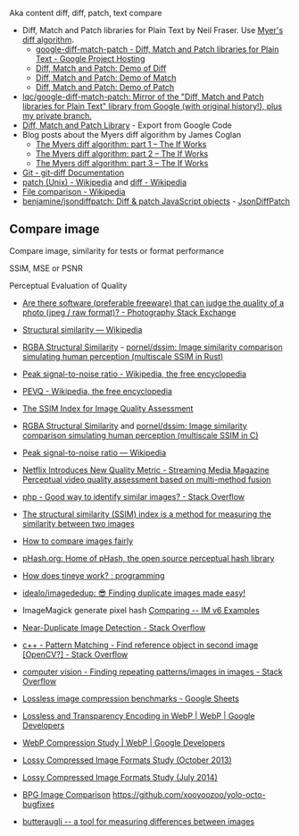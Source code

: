 Aka content diff, diff, patch, text compare

- Diff, Match and Patch libraries for Plain Text by Neil Fraser. Use [Myer's diff algorithm](http://neil.fraser.name/software/diff_match_patch/myers.pdf).
	- [google-diff-match-patch - Diff, Match and Patch libraries for Plain Text - Google Project Hosting](https://code.google.com/p/google-diff-match-patch/)
	- [Diff, Match and Patch: Demo of Diff](https://neil.fraser.name/software/diff_match_patch/svn/trunk/demos/demo_diff.html)
	- [Diff, Match and Patch: Demo of Match](https://neil.fraser.name/software/diff_match_patch/svn/trunk/demos/demo_match.html)
	- [Diff, Match and Patch: Demo of Patch](https://neil.fraser.name/software/diff_match_patch/svn/trunk/demos/demo_patch.html)
- [lqc/google-diff-match-patch: Mirror of the "Diff, Match and Patch libraries for Plain Text" library from Google (with original history!), plus my private branch.](https://github.com/lqc/google-diff-match-patch)
- [Diff, Match and Patch Library](https://github.com/curran/google-diff-match-patch) - Export from Google Code
- Blog posts about the Myers diff algorithm by James Coglan
	- [The Myers diff algorithm: part 1 – The If Works](https://blog.jcoglan.com/2017/02/12/the-myers-diff-algorithm-part-1/)
	- [The Myers diff algorithm: part 2 – The If Works](https://blog.jcoglan.com/2017/02/15/the-myers-diff-algorithm-part-2/)
	- [The Myers diff algorithm: part 3 – The If Works](https://blog.jcoglan.com/2017/02/17/the-myers-diff-algorithm-part-3/)
- [Git - git-diff Documentation](https://git-scm.com/docs/git-diff)
- [patch (Unix) - Wikipedia](https://en.wikipedia.org/wiki/Patch_%28Unix%29) and [diff - Wikipedia](https://en.wikipedia.org/wiki/Diff)
- [File comparison - Wikipedia](https://en.wikipedia.org/wiki/File_comparison)
- [benjamine/jsondiffpatch: Diff & patch JavaScript objects](https://github.com/benjamine/jsondiffpatch) - [JsonDiffPatch](https://benjamine.github.io/jsondiffpatch/demo/index.html)

## Compare image

Compare image, similarity for tests or format performance

SSIM, MSE or PSNR

Perceptual Evaluation of Quality

- [Are there software (preferable freeware) that can judge the quality of a photo (jpeg / raw format)? - Photography Stack Exchange](http://photo.stackexchange.com/questions/24373/are-there-software-preferable-freeware-that-can-judge-the-quality-of-a-photo)
- [Structural similarity — Wikipedia](https://en.wikipedia.org/wiki/Structural_similarity)
- [RGBA Structural Similarity](https://kornel.ski/dssim) - [pornel/dssim: Image similarity comparison simulating human perception (multiscale SSIM in Rust)](https://github.com/pornel/dssim)
- [Peak signal-to-noise ratio - Wikipedia, the free encyclopedia](https://en.wikipedia.org/wiki/Peak_signal-to-noise_ratio)
- [PEVQ - Wikipedia, the free encyclopedia](https://en.wikipedia.org/wiki/PEVQ)
- [The SSIM Index for Image Quality Assessment](https://ece.uwaterloo.ca/~z70wang/research/ssim/)
- [RGBA Structural Similarity](https://pornel.net/dssim) and [pornel/dssim: Image similarity comparison simulating human perception (multiscale SSIM in C)](https://github.com/pornel/dssim)
- [Peak signal-to-noise ratio — Wikipedia](https://en.wikipedia.org/wiki/Peak_signal-to-noise_ratio)
- [Netflix Introduces New Quality Metric - Streaming Media Magazine](http://www.streamingmedia.com/Articles/ReadArticle.aspx?ArticleID=111564) [Perceptual video quality assessment based on multi-method fusion](https://github.com/Netflix/vmaf)
- [php - Good way to identify similar images? - Stack Overflow](https://stackoverflow.com/questions/2838775/good-way-to-identify-similar-images)
- [The structural similarity (SSIM) index is a method for measuring the similarity between two images](https://github.com/bytespider/ssim)
- [How to compare images fairly](https://kornel.ski/en/faircomparison)
- [pHash.org: Home of pHash, the open source perceptual hash library](http://www.phash.org/)
- [How does tineye work? : programming](https://www.reddit.com/r/programming/comments/bvmln/how_does_tineye_work/)
- [idealo/imagededup: 😎 Finding duplicate images made easy!](https://github.com/idealo/imagededup)

- ImageMagick generate pixel hash [Comparing -- IM v6 Examples](http://www.imagemagick.org/Usage/compare/#doubles)
- [Near-Duplicate Image Detection - Stack Overflow](https://stackoverflow.com/questions/1034900/near-duplicate-image-detection)

- [c++ - Pattern Matching - Find reference object in second image \[OpenCV?\] - Stack Overflow](https://stackoverflow.com/questions/13623431/pattern-matching-find-reference-object-in-second-image-opencv)
- [computer vision - Finding repeating patterns/images in images - Stack Overflow](https://stackoverflow.com/questions/5008040/finding-repeating-patterns-images-in-images)


- [Lossless image compression benchmarks - Google Sheets](https://docs.google.com/spreadsheets/d/16ghJEjf_T7TDTOg2WlelnG1SYCsHng6V-1rxdo78YL8/edit#gid=1623754371)
- [Lossless and Transparency Encoding in WebP  |  WebP  |  Google Developers](https://developers.google.com/speed/webp/docs/webp_lossless_alpha_study#results)
- [WebP Compression Study  |  WebP  |  Google Developers](https://developers.google.com/speed/webp/docs/webp_study)
- [Lossy Compressed Image Formats Study (October 2013)](http://people.mozilla.org/~josh/lossy_compressed_image_study_october_2013/)
- [Lossy Compressed Image Formats Study (July 2014)](http://people.mozilla.org/~josh/lossy_compressed_image_study_july_2014/)
- [BPG Image Comparison](http://xooyoozoo.github.io/yolo-octo-bugfixes/) https://github.com/xooyoozoo/yolo-octo-bugfixes
- [butteraugli -- a tool for measuring differences between images](https://github.com/google/butteraugli)

